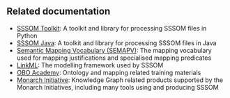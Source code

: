 ## Related documentation

- [SSSOM Toolkit](https://mapping-commons.github.io/sssom-py/index.html#): A toolkit and library for processing SSSOM files in Python
- [SSSOM Java](https://incenp.org/dvlpt/sssom-java/): A toolkit and library for processing SSSOM files in Java
- [Semantic Mapping Vocabulary (SEMAPV)](https://mapping-commons.github.io/semantic-mapping-vocabulary/): The mapping vocabulary used for mapping justifications and specialised mapping predicates
- [LinkML](https://linkml.io/linkml/): The modelling framework used by SSSOM
- [OBO Academy](https://oboacademy.github.io/obook/): Ontology and mapping related training materials
- [Monarch Initiative](https://monarch-initiative.github.io/monarch-documentation/): Knowledge Graph related products supported by the Monarch Initiatives, including many tools using and producing SSSOM
